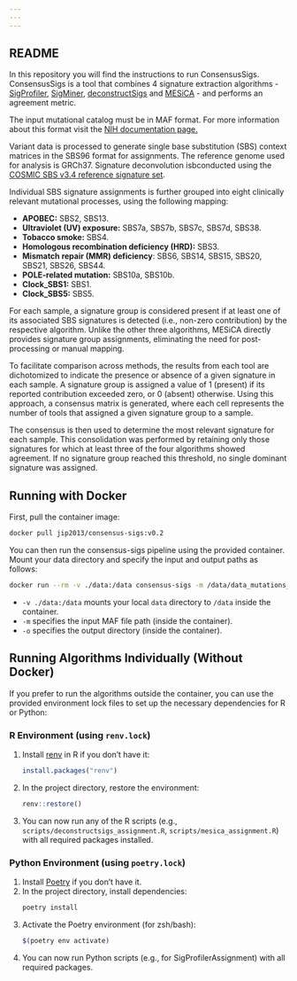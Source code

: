 ```yaml
---
---
---
```


## README

In this repository you will find the instructions to run ConsensusSigs. ConsensusSigs is a tool that combines 4 signature extraction algorithms - [SigProfiler](https://github.com/AlexandrovLab/SigProfilerAssignment), [SigMiner](https://github.com/ShixiangWang/sigminer), [deconstructSigs](https://github.com/raerose01/deconstructSigs) and [MESiCA](https://github.com/Adarya/MESiCA) - and performs an agreement metric.

The input mutational catalog must be in MAF format. For more information about this format visit the [NIH documentation page.](https://docs.gdc.cancer.gov/Data/File_Formats/MAF_Format/)

Variant data is processed to generate single base substitution (SBS) context matrices in the SBS96 format for assignments. The reference genome used for analysis is GRCh37. Signature deconvolution isbconducted using the [COSMIC SBS v3.4 reference signature set](https://cancer.sanger.ac.uk/signatures/sbs/).

Individual SBS signature assignments is further grouped into eight clinically relevant mutational processes, using the following mapping:

-   **APOBEC:** SBS2, SBS13.
-   **Ultraviolet (UV) exposure:** SBS7a, SBS7b, SBS7c, SBS7d, SBS38.
-   **Tobacco smoke:** SBS4.
-   **Homologous recombination deficiency (HRD):** SBS3.
-   **Mismatch repair (MMR) deficiency**: SBS6, SBS14, SBS15, SBS20, SBS21, SBS26, SBS44.
-   **POLE-related mutation:** SBS10a, SBS10b.
-   **Clock_SBS1:** SBS1.
-   **Clock_SBS5:** SBS5.

For each sample, a signature group is considered present if at least one of its associated SBS signatures is detected (i.e., non-zero contribution) by the respective algorithm. Unlike the other three algorithms, MESiCA directly provides signature group assignments, eliminating the need for post-processing or manual mapping.

To facilitate comparison across methods, the results from each tool are dichotomized to indicate the presence or absence of a given signature in each sample. A signature group is assigned a value of 1 (present) if its reported contribution exceeded zero, or 0 (absent) otherwise. Using this approach, a consensus matrix is generated, where each cell represents the number of tools that assigned a given signature group to a sample.

The consensus is then used to determine the most relevant signature for each sample. This consolidation was performed by retaining only those signatures for which at least three of the four algorithms showed agreement. If no signature group reached this threshold, no single dominant signature was assigned.

## Running with Docker

First, pull the container image:

```sh
docker pull jip2013/consensus-sigs:v0.2
```

You can then run the consensus-sigs pipeline using the provided container. Mount your data directory and specify the input and output paths as follows:

```sh
docker run --rm -v ./data:/data consensus-sigs -m /data/data_mutations_extended.txt -o /data
```

- `-v ./data:/data` mounts your local `data` directory to `/data` inside the container.
- `-m` specifies the input MAF file path (inside the container).
- `-o` specifies the output directory (inside the container).

## Running Algorithms Individually (Without Docker)

If you prefer to run the algorithms outside the container, you can use the provided environment lock files to set up the necessary dependencies for R or Python:

### R Environment (using `renv.lock`)

1. Install [renv](https://rstudio.github.io/renv/) in R if you don’t have it:
   ```r
   install.packages("renv")
   ```
2. In the project directory, restore the environment:
   ```r
   renv::restore()
   ```
3. You can now run any of the R scripts (e.g., `scripts/deconstructsigs_assignment.R`, `scripts/mesica_assignment.R`) with all required packages installed.

### Python Environment (using `poetry.lock`)

1. Install [Poetry](https://python-poetry.org/docs/#installation) if you don’t have it.
2. In the project directory, install dependencies:
   ```sh
   poetry install
   ```
3. Activate the Poetry environment (for zsh/bash):
   ```sh
   $(poetry env activate)
   ```
4. You can now run Python scripts (e.g., for SigProfilerAssignment) with all required packages.
